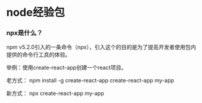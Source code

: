 # node经验包

### npx是什么？
npm v5.2.0引入的一条命令（npx），引入这个的目的是为了提高开发者使用包内提供的命令行工具的体验。

举例：使用create-react-app创建一个react项目。

老方式：
npm install -g create-react-app
create-react-app my-app

新方式：
npx create-react-app my-app


